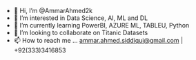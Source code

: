 - 👋 Hi, I’m @AmmarAhmed2k
- 👀 I’m interested in Data Science, AI, ML and DL
- 🌱 I’m currently learning PowerBI, AZURE ML, TABLEU, Python
- 💞️ I’m looking to collaborate on Titanic Datasets
- 📫 How to reach me ... ammar.ahmed.siddiqui@gmail.com | +92(333)3416853

<!---
AmmarAhmed2k/AmmarAhmed2k is a ✨ special ✨ repository because its `README.md` (this file) appears on your GitHub profile.
You can click the Preview link to take a look at your changes.
--->
